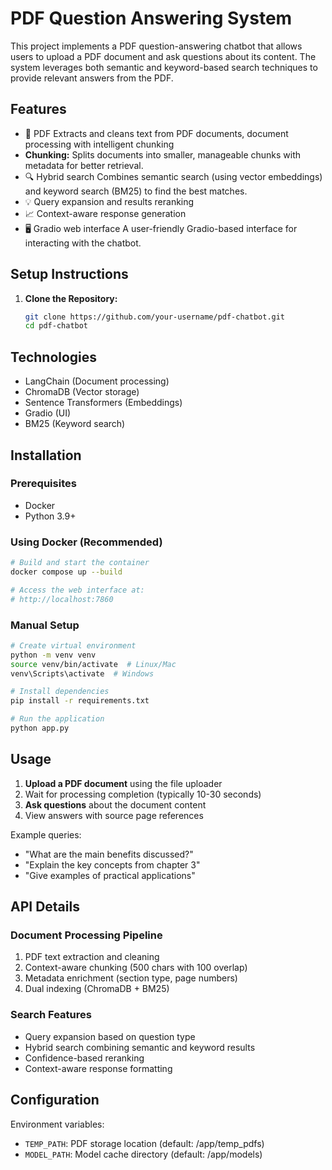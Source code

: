 # PDF Question Answering System

This project implements a PDF question-answering chatbot that allows users to upload a PDF document and ask questions about its content. The system leverages both semantic and keyword-based search techniques to provide relevant answers from the PDF.
## Features

- 📄 PDF Extracts and cleans text from PDF documents, document processing with intelligent chunking
- **Chunking:** Splits documents into smaller, manageable chunks with metadata for better retrieval.
- 🔍 Hybrid search Combines semantic search (using vector embeddings) and keyword search (BM25) to find the best matches.
- 💡 Query expansion and results reranking
- 📈 Context-aware response generation
- 🖥️ Gradio web interface A user-friendly Gradio-based interface for interacting with the chatbot.

## Setup Instructions

1. **Clone the Repository:**

   ```bash
   git clone https://github.com/your-username/pdf-chatbot.git
   cd pdf-chatbot

## Technologies

- LangChain (Document processing)
- ChromaDB (Vector storage)
- Sentence Transformers (Embeddings)
- Gradio (UI)
- BM25 (Keyword search)

## Installation

### Prerequisites
- Docker
- Python 3.9+

### Using Docker (Recommended)

```bash
# Build and start the container
docker compose up --build

# Access the web interface at:
# http://localhost:7860
```

### Manual Setup

```bash
# Create virtual environment
python -m venv venv
source venv/bin/activate  # Linux/Mac
venv\Scripts\activate  # Windows

# Install dependencies
pip install -r requirements.txt

# Run the application
python app.py
```

## Usage

1. **Upload a PDF document** using the file uploader
2. Wait for processing completion (typically 10-30 seconds)
3. **Ask questions** about the document content
4. View answers with source page references

Example queries:
- "What are the main benefits discussed?"
- "Explain the key concepts from chapter 3"
- "Give examples of practical applications"

## API Details

### Document Processing Pipeline

1. PDF text extraction and cleaning
2. Context-aware chunking (500 chars with 100 overlap)
3. Metadata enrichment (section type, page numbers)
4. Dual indexing (ChromaDB + BM25)

### Search Features

- Query expansion based on question type
- Hybrid search combining semantic and keyword results
- Confidence-based reranking
- Context-aware response formatting

## Configuration

Environment variables:
- `TEMP_PATH`: PDF storage location (default: /app/temp_pdfs)
- `MODEL_PATH`: Model cache directory (default: /app/models)
